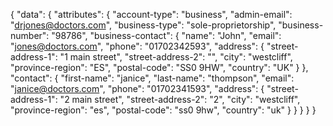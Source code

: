 {
"data": {
		"attributes": {
			"account-type": "business",
			"admin-email": "drjones@doctors.com",
    		"business-type": "sole-proprietorship",
			"business-number": "98786",
    		"business-contact": {
				"name": "John",
				"email": "jones@doctors.com",
				"phone": "01702342593",
				"address": {
		          "street-address-1": "1 main street",
		          "street-address-2": "",
				  "city": "westcliff",
        		  "province-region": "ES",
        		  "postal-code": "SS0 9HW",
				  "country": "UK"
				}
			},
			"contact": {
				"first-name": "janice",
        		"last-name": "thompson",
				"email": "janice@doctors.com",
				"phone": "01702341593",
				"address": {
        			"street-address-1": "2 main street",
        			"street-address-2": "2",
					"city": "westcliff",
        			"province-region": "es",
        			"postal-code": "ss0 9hw",
					"country": "uk"
				}
			}
		}
	}
}
   
